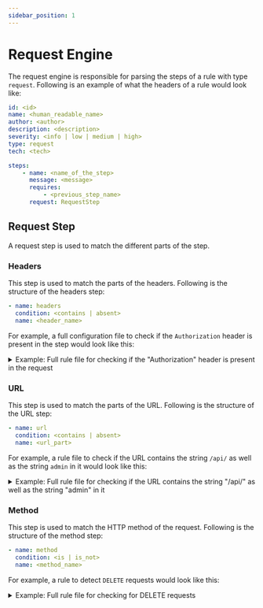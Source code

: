 ```yaml
---
sidebar_position: 1
---
```


# Request Engine

The request engine is responsible for parsing the steps of a rule with type `request`. Following is an example of what the headers of a rule would look like:

```yaml
id: <id>
name: <human_readable_name>
author: <author>
description: <description>
severity: <info | low | medium | high>
type: request
tech: <tech>

steps:
    - name: <name_of_the_step>
      message: <message>
      requires:
          - <previous_step_name>
      request: RequestStep
```

## Request Step

A request step is used to match the different parts of the step.

### Headers

This step is used to match the parts of the headers. Following is the structure of the headers step:

```yaml
- name: headers
  condition: <contains | absent>
  name: <header_name>
```

For example, a full configuration file to check if the `Authorization` header is present in the step would look like this:

<details>
<summary>Example: Full rule file for checking if the "Authorization" header is present in the request</summary>

```yaml
id: missing_authorization_header
name: Missing Authorization Header
author: shriyanss
description: Check if the "Authorization" header is present in the request
tech: next
severity: medium
type: request

steps:
    - name: check_auth_header
      message: Authorization header is not present
      request:
          type: headers
          condition: absent
          name: Authorization
```

</details>

### URL

This step is used to match the parts of the URL. Following is the structure of the URL step:

```yaml
- name: url
  condition: <contains | absent>
  name: <url_part>
```

For example, a rule file to check if the URL contains the string `/api/` as well as the string `admin` in it would look like this:

<details>
<summary>Example: Full rule file for checking if the URL contains the string "/api/" as well as the string "admin" in it</summary>

```yaml
id: admin_api
name: Detect Admin API endpoints
author: shriyanss
description: Detect endpoints that have both "admin" and "api" in the path
severity: info
type: request
tech: next

steps:
    - name: check_api
      message: API endpoint detected
      request:
          type: url
          condition: contains
          name: "/api/"
    - name: check_admin
      message: Admin API endpoint detected
      request:
          type: url
          condition: contains
          name: "admin"
```

</details>

### Method

This step is used to match the HTTP method of the request. Following is the structure of the method step:

```yaml
- name: method
  condition: <is | is_not>
  name: <method_name>
```

For example, a rule to detect `DELETE` requests would look like this:

<details>
<summary>Example: Full rule file for checking for DELETE requests</summary>

```yaml
id: delete_request_detected
name: Detect DELETE requests
author: shriyanss
description: Detects if a request uses the DELETE method.
severity: info
type: request
tech: all

steps:
    - name: check_delete_method
      message: DELETE method detected
      request:
          type: method
          condition: is
          name: delete
```

</details>
